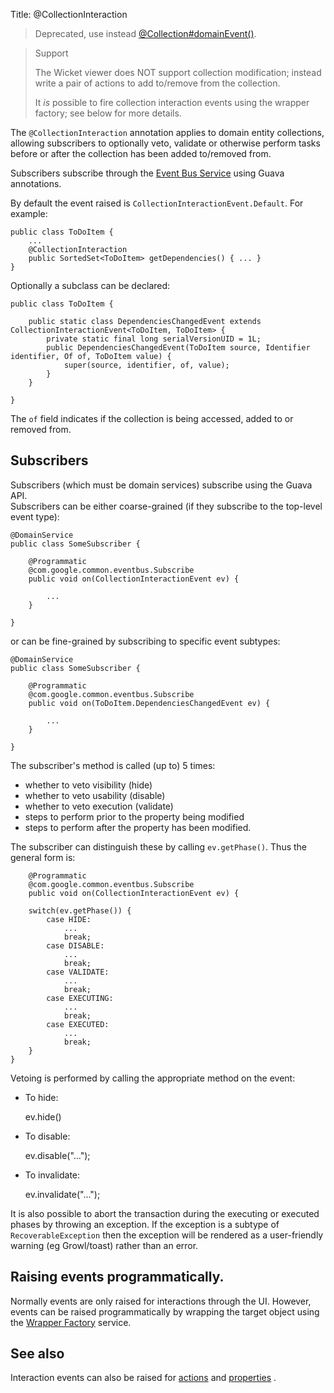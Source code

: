 Title: @CollectionInteraction

[//]: # (content copied to _user-guide_xxx)

> Deprecated, use instead [@Collection#domainEvent()](./Collection.html).

> Support
>
> The Wicket viewer does NOT support collection modification; instead write a pair of actions to add to/remove from the collection.
>
> It *is* possible to fire collection interaction events using the wrapper factory; see below for more details.

The `@CollectionInteraction` annotation applies to domain entity collections, allowing
subscribers to optionally veto, validate or otherwise perform tasks before 
or after the collection has been added to/removed from.

Subscribers subscribe through the [Event Bus Service](../services/event-bus-service.html) using Guava annotations.

By default the event raised is `CollectionInteractionEvent.Default`.  For example:

    public class ToDoItem {
        ...     
        @CollectionInteraction
        public SortedSet<ToDoItem> getDependencies() { ... }
    }

Optionally a subclass can be declared:

    public class ToDoItem {
    
        public static class DependenciesChangedEvent extends CollectionInteractionEvent<ToDoItem, ToDoItem> {
            private static final long serialVersionUID = 1L;
            public DependenciesChangedEvent(ToDoItem source, Identifier identifier, Of of, ToDoItem value) {
                super(source, identifier, of, value);
            }
        }
        
    }

The `of` field indicates if the collection is being accessed, added to or removed from.


## Subscribers

Subscribers (which must be domain services) subscribe using the Guava API.  
Subscribers can be either coarse-grained (if they subscribe to the top-level event type):

    @DomainService
    public class SomeSubscriber {

        @Programmatic
        @com.google.common.eventbus.Subscribe
        public void on(CollectionInteractionEvent ev) {
        
            ...
        }
        
    }
    
or can be fine-grained by subscribing to specific event subtypes:

    @DomainService
    public class SomeSubscriber {

        @Programmatic
        @com.google.common.eventbus.Subscribe
        public void on(ToDoItem.DependenciesChangedEvent ev) {
        
            ...
        }
        
    }

The subscriber's method is called (up to) 5 times:

* whether to veto visibility (hide)
* whether to veto usability (disable)
* whether to veto execution (validate)
* steps to perform prior to the property being modified
* steps to perform after the property has been modified.

The subscriber can distinguish these by calling `ev.getPhase()`.  Thus the general form is:

        @Programmatic
        @com.google.common.eventbus.Subscribe
        public void on(CollectionInteractionEvent ev) {
        
        switch(ev.getPhase()) {
            case HIDE:
                ...
                break;
            case DISABLE:
                ...
                break;
            case VALIDATE:
                ...
                break;
            case EXECUTING:
                ...
                break;
            case EXECUTED:
                ...
                break;
        }
    }

Vetoing is performed by calling the appropriate method on the event:

* To hide:

    ev.hide()
    
* To disable:

    ev.disable("...");

* To invalidate:

    ev.invalidate("...");

It is also possible to abort the transaction during the executing or executed
phases by throwing an exception.  If the exception is a subtype of `RecoverableException` 
then the exception will be rendered as a user-friendly warning (eg Growl/toast)
rather than an error.

    
## Raising events programmatically.

Normally events are only raised for interactions through the UI.  However, events can be raised programmatically by
wrapping the target object using the [Wrapper Factory](../services/wrapper-factory.html) service.


## See also

Interaction events can also be raised for [actions](./ActionInteraction.html) and [properties](./PropertyInteraction.html) .



